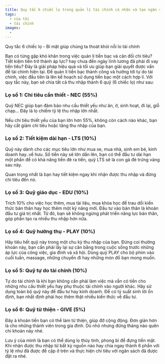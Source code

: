 ```yaml
---
title: Quy tắc 6 chiếc lọ trong quản lí tài chính cá nhân và tạo ngân sách
tags:
  - của tôi
  - tài chính
images:
  - 
---
```


Quy tắc 6 chiếc lọ -  Bí mật giúp chúng ta thoát khỏi nỗi lo tài chính

<!--more-->

Bạn có từng gặp khó khăn trong việc quản lí tiền bạc và cân đối chi tiêu? Tiết kiệm tiền trở thành áp lực? hay chưa đến ngày lĩnh lương đã phải đi vay tiền tiêu? Đây là giải pháp hiệu quả và tối ưu giúp bạn giải quyết được vấn đề tài chính hiện tại. Để quản lí tiền bạc thành công và hướng tới tự do tài chính, việc đầu tiên là lên kế hoạch sử dụng tiền bạc một cách hợp lí. Với quy tắc này, bạn sẽ chia tất cả thu nhập thành 6 quỹ (6 chiếc lọ) như sau:

### Lọ số 1: Chi tiêu cần thiết - NEC (55%)

Quỹ NEC giúp bạn đảm bảo nhu cầu thiết yếu như ăn, ở, sinh hoạt, đi lại, giỗ chạp... Đây là lọ chiếm tỷ lệ thu nhập lớn nhất.

Nếu chi tiêu thiết yếu của bạn lớn hơn 55%, không còn cách nào khác, bạn hãy cắt giảm chi tiêu hoặc tăng thu nhập của bạn.

### Lọ số 2: Tiết kiệm dài hạn - LTS (10%)

Quỹ này dành cho các mục tiêu lớn như mua xe, mua nhà, sinh em bé, kinh doanh hay..về hưu. Số tiền này sẽ lớn dần lên, bạn có thể đầu tư dài hạn một phần để có khả năng tiền đẻ ra tiền, quỹ LTS sẽ là con gà đẻ trứng vàng sau này.

Quan trọng nhất là bạn hay tiết kiệm ngay khi nhận được thu nhập và đừng chi tiêu đến nó.

### Lọ số 3: Quỹ giáo dục - EDU (10%)

Trích 10% cho việc học thêm, mua tài liệu, mua khóa học để trau dồi kiến thức bản thân hay học thêm một kỹ năng mới. Đầu tư vào bản thân là khoản đầu tư giá trị nhất. Từ đó, bạn sẽ không ngừng phát triển năng lực bản thân, góp phần tạo ra nhiều thu nhập hơn nữa.

### Lọ số 4: Quỹ hưởng thụ - PLAY (10%)

Hãy tiêu hết quỹ này trong một chu kỳ thu nhập của bạn. Đừng coi thường khoản này, bạn cần phải lấy lại sự cân bằng trong cuộc sống trước những áp lực của công việc, gia đình và xã hội. Dùng quỹ PLAY cho bộ phim vào cuối tuần, massage, những chuyến đi hay những món đồ bạn mong muốn.

### Lọ số 5: Quỹ tự do tài chính (10%)

Tự do tài chính là khi bạn không cần phải làm việc mà vẫn có tiền cho những nhu cầu thiết yếu hay phụ thuộc tài chính vào người khác. Hãy sử dụng toàn bộ quỹ này để đầu tư hay kinh doanh. Để có tỷ suất sinh lời ổn định, bạn nhất định phải học thêm thật nhiều kiến thức về đầu tư.

### Lọ số 6: Quỹ từ thiện - GIVE (5%)

Đây à khoản tiền bạn có thể làm từ thiện, giúp đỡ cộng động. Đơn giản hơn là cho những thành viên trong gia đình. Dù nhỏ nhưng đừng tháng nào quên chi khoản này nhé.

Lưu ý của mình là bạn có thể dùng lọ thủy tinh, phong bì để đựng tiền mặt. Khi nhận được thu nhập từ bất kỳ nguồn nào hay chia ngay thành 6 phần với tỷ lệ như đã được đề cập ở trên và thực hiện chi tiêu với ngân sách đã được đặt ra nhé.
